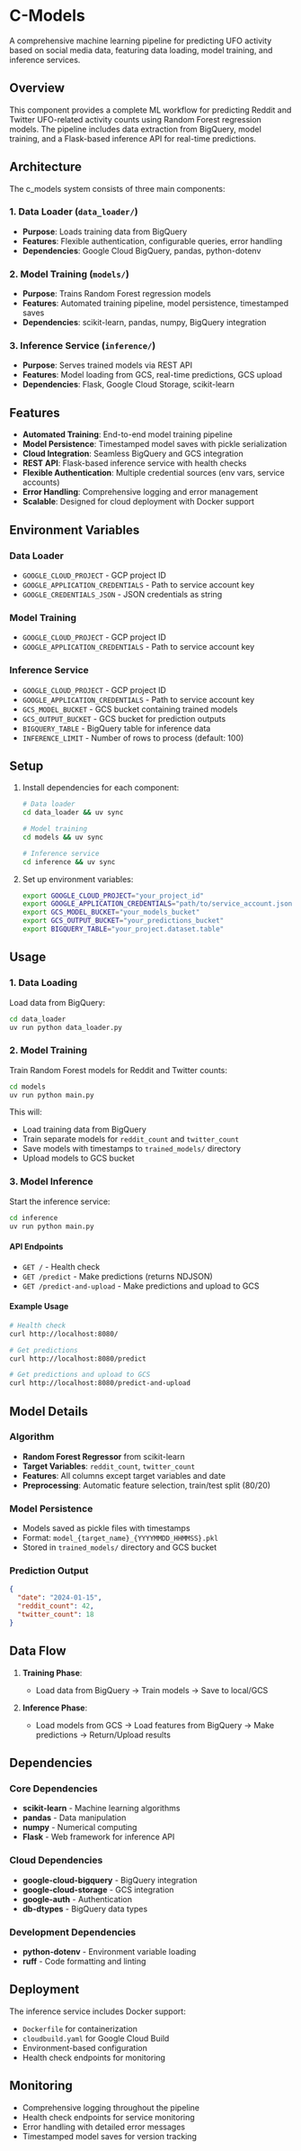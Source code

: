 # C-Models

A comprehensive machine learning pipeline for predicting UFO activity based on social media data, featuring data loading, model training, and inference services.

## Overview

This component provides a complete ML workflow for predicting Reddit and Twitter UFO-related activity counts using Random Forest regression models. The pipeline includes data extraction from BigQuery, model training, and a Flask-based inference API for real-time predictions.

## Architecture

The c_models system consists of three main components:

### 1. Data Loader (`data_loader/`)
- **Purpose**: Loads training data from BigQuery
- **Features**: Flexible authentication, configurable queries, error handling
- **Dependencies**: Google Cloud BigQuery, pandas, python-dotenv

### 2. Model Training (`models/`)
- **Purpose**: Trains Random Forest regression models
- **Features**: Automated training pipeline, model persistence, timestamped saves
- **Dependencies**: scikit-learn, pandas, numpy, BigQuery integration

### 3. Inference Service (`inference/`)
- **Purpose**: Serves trained models via REST API
- **Features**: Model loading from GCS, real-time predictions, GCS upload
- **Dependencies**: Flask, Google Cloud Storage, scikit-learn

## Features

- **Automated Training**: End-to-end model training pipeline
- **Model Persistence**: Timestamped model saves with pickle serialization
- **Cloud Integration**: Seamless BigQuery and GCS integration
- **REST API**: Flask-based inference service with health checks
- **Flexible Authentication**: Multiple credential sources (env vars, service accounts)
- **Error Handling**: Comprehensive logging and error management
- **Scalable**: Designed for cloud deployment with Docker support

## Environment Variables

### Data Loader
- `GOOGLE_CLOUD_PROJECT` - GCP project ID
- `GOOGLE_APPLICATION_CREDENTIALS` - Path to service account key
- `GOOGLE_CREDENTIALS_JSON` - JSON credentials as string

### Model Training
- `GOOGLE_CLOUD_PROJECT` - GCP project ID
- `GOOGLE_APPLICATION_CREDENTIALS` - Path to service account key

### Inference Service
- `GOOGLE_CLOUD_PROJECT` - GCP project ID
- `GOOGLE_APPLICATION_CREDENTIALS` - Path to service account key
- `GCS_MODEL_BUCKET` - GCS bucket containing trained models
- `GCS_OUTPUT_BUCKET` - GCS bucket for prediction outputs
- `BIGQUERY_TABLE` - BigQuery table for inference data
- `INFERENCE_LIMIT` - Number of rows to process (default: 100)

## Setup

1. Install dependencies for each component:
   ```bash
   # Data loader
   cd data_loader && uv sync
   
   # Model training
   cd models && uv sync
   
   # Inference service
   cd inference && uv sync
   ```

2. Set up environment variables:
   ```bash
   export GOOGLE_CLOUD_PROJECT="your_project_id"
   export GOOGLE_APPLICATION_CREDENTIALS="path/to/service_account.json"
   export GCS_MODEL_BUCKET="your_models_bucket"
   export GCS_OUTPUT_BUCKET="your_predictions_bucket"
   export BIGQUERY_TABLE="your_project.dataset.table"
   ```

## Usage

### 1. Data Loading
Load data from BigQuery:
```bash
cd data_loader
uv run python data_loader.py
```

### 2. Model Training
Train Random Forest models for Reddit and Twitter counts:
```bash
cd models
uv run python main.py
```

This will:
- Load training data from BigQuery
- Train separate models for `reddit_count` and `twitter_count`
- Save models with timestamps to `trained_models/` directory
- Upload models to GCS bucket

### 3. Model Inference
Start the inference service:
```bash
cd inference
uv run python main.py
```

#### API Endpoints

- `GET /` - Health check
- `GET /predict` - Make predictions (returns NDJSON)
- `GET /predict-and-upload` - Make predictions and upload to GCS

#### Example Usage
```bash
# Health check
curl http://localhost:8080/

# Get predictions
curl http://localhost:8080/predict

# Get predictions and upload to GCS
curl http://localhost:8080/predict-and-upload
```

## Model Details

### Algorithm
- **Random Forest Regressor** from scikit-learn
- **Target Variables**: `reddit_count`, `twitter_count`
- **Features**: All columns except target variables and date
- **Preprocessing**: Automatic feature selection, train/test split (80/20)

### Model Persistence
- Models saved as pickle files with timestamps
- Format: `model_{target_name}_{YYYYMMDD_HHMMSS}.pkl`
- Stored in `trained_models/` directory and GCS bucket

### Prediction Output
```json
{
  "date": "2024-01-15",
  "reddit_count": 42,
  "twitter_count": 18
}
```

## Data Flow

1. **Training Phase**:
   - Load data from BigQuery → Train models → Save to local/GCS

2. **Inference Phase**:
   - Load models from GCS → Load features from BigQuery → Make predictions → Return/Upload results

## Dependencies

### Core Dependencies
- **scikit-learn** - Machine learning algorithms
- **pandas** - Data manipulation
- **numpy** - Numerical computing
- **Flask** - Web framework for inference API

### Cloud Dependencies
- **google-cloud-bigquery** - BigQuery integration
- **google-cloud-storage** - GCS integration
- **google-auth** - Authentication
- **db-dtypes** - BigQuery data types

### Development Dependencies
- **python-dotenv** - Environment variable loading
- **ruff** - Code formatting and linting

## Deployment

The inference service includes Docker support:
- `Dockerfile` for containerization
- `cloudbuild.yaml` for Google Cloud Build
- Environment-based configuration
- Health check endpoints for monitoring

## Monitoring

- Comprehensive logging throughout the pipeline
- Health check endpoints for service monitoring
- Error handling with detailed error messages
- Timestamped model saves for version tracking
